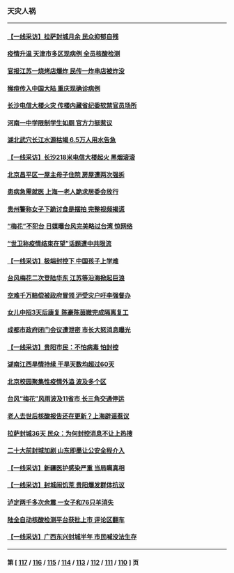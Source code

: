 ### 天灾人祸
---
#### [【一线采访】拉萨封城月余 民众抑郁自残](../../pages/ncid280/n13827096.md) 
#### [疫情升温 天津市多区现病例 全员核酸检测](../../pages/ncid280/n13827063.md) 
#### [官报江苏一烧烤店爆炸 民传一炸串店被炸没](../../pages/ncid280/n13827054.md) 
#### [猴痘传入中国大陆 重庆现确诊病例](../../pages/ncid280/n13826964.md) 
#### [长沙电信大楼火灾 传楼内藏省纪委软禁官员场所](../../pages/ncid280/n13826830.md) 
#### [河南一中学限制学生如厕 官方力挺惹议](../../pages/ncid280/n13826501.md) 
#### [湖北武穴长江水源枯竭 6.5万人用水告急](../../pages/ncid280/n13826446.md) 
#### [【一线采访】长沙218米电信大楼起火 黑烟滚滚](../../pages/ncid280/n13826437.md) 
#### [北京昌平区一屋主母子住院 房屋遭两次强拆](../../pages/ncid280/n13826388.md) 
#### [患病急需就医 上海一老人跪求居委会放行](../../pages/ncid280/n13826296.md) 
#### [贵州警称女子下跪讨食是摆拍 完整视频揭谎](../../pages/ncid280/n13826144.md) 
#### [“梅花”不犯台 日媒曝台风完美略过台湾 惊网络](../../pages/ncid280/n13825685.md) 
#### [“世卫称疫情结束在望”话题遭中共限流](../../pages/ncid280/n13825789.md) 
#### [【一线采访】极端封控下 中国孩子上学难](../../pages/ncid280/n13825645.md) 
#### [台风梅花二次登陆华东 江苏等沿海掀起巨浪](../../pages/ncid280/n13825356.md) 
#### [空难千万赔偿被政府冒领 沪受灾户吁李强督办](../../pages/ncid280/n13824933.md) 
#### [女儿中招3天后康复 陈豪陈茵媺完成隔离复工](../../pages/ncid280/n13825212.md) 
#### [成都市政府闭门会议遭泄密 市长大怒消息曝光](../../pages/ncid280/n13825158.md) 
#### [【一线采访】贵阳市民：不怕病毒 怕封控](../../pages/ncid280/n13824806.md) 
#### [湖南江西旱情持续 干旱天数均超过60天](../../pages/ncid280/n13824875.md) 
#### [北京校园聚集性疫情外溢 波及多个区](../../pages/ncid280/n13824535.md) 
#### [台风“梅花”风雨波及11省市 长三角交通停运](../../pages/ncid280/n13824511.md) 
#### [老人去世后核酸报告还在更新？上海辟谣惹议](../../pages/ncid280/n13824106.md) 
#### [拉萨封城36天 民众：为何封控消息不让上热搜](../../pages/ncid280/n13824404.md) 
#### [二十大前封城加剧 山东即墨让公安全程介入](../../pages/ncid280/n13824364.md) 
#### [【一线采访】新疆医护感染严重 当局瞒真相](../../pages/ncid280/n13823954.md) 
#### [【一线采访】封城闹饥荒 贵阳爆发群体抗议](../../pages/ncid280/n13824007.md) 
#### [泸定两千多次余震 一女子和76只羊消失](../../pages/ncid280/n13824005.md) 
#### [陆全自动核酸检测平台获批上市 评论区翻车](../../pages/ncid280/n13823962.md) 
#### [【一线采访】广西东兴封城半年 市民喊没法生存](../../pages/ncid280/n13823902.md) 

---
#### 第 [ [117](./117.md) / [116](./116.md) / [115](./115.md) / [114](./114.md) / [113](./113.md) / [112](./112.md) / [111](./111.md) / [110](./110.md) ] 页
